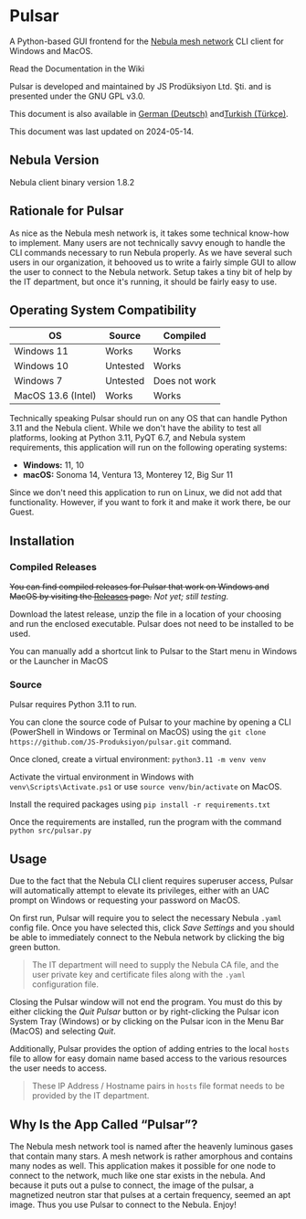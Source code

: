 # Pulsar
A Python-based GUI frontend for the [Nebula mesh network](https://github.com/slackhq/nebula) CLI client for Windows and MacOS.


Read the Documentation in the Wiki

Pulsar is developed and maintained by JS Prodüksiyon Ltd. Şti. and is presented under the GNU GPL v3.0.

This document is also available in [German (Deutsch)](README_de.md) and[Turkish (Türkçe)](README_tr.md).

This document was last updated on 2024-05-14.


## Nebula Version
Nebula client binary version 1.8.2

## Rationale for Pulsar
As nice as the Nebula mesh network is, it takes some technical know-how to implement. Many users are not technically savvy enough to handle the CLI commands necessary to run Nebula properly. As we have several such users in our organization, it behooved us to write a fairly simple GUI to allow the user to connect to the Nebula network. Setup takes a tiny bit of help by the IT department, but once it's running, it should be fairly easy to use. 


## Operating System Compatibility

| OS                 | Source   | Compiled      |
| ----------         | -------- | ------------- |
| Windows 11         | Works    | Works         |
| Windows 10         | Untested | Works         |
| Windows 7          | Untested | Does not work |
| MacOS 13.6 (Intel) | Works    | Works         |

Technically speaking Pulsar should run on any OS that can handle Python 3.11 and the Nebula client. While we don't have the ability to test all platforms, looking at Python 3.11, PyQT 6.7, and Nebula system requirements, this application will run on the following operating systems:

* **Windows:** 11, 10
* **macOS:** Sonoma 14, Ventura 13, Monterey 12, Big Sur 11

Since we don't need this application to run on Linux, we did not add that functionality. However, if you want to fork it and make it work there, be our Guest.


## Installation
### Compiled Releases
~~You can find compiled releases for Pulsar that work on Windows and MacOS by visiting the [Releases](releases/) page.~~ _Not yet; still testing._

Download the latest release, unzip the file in a location of your choosing and run the enclosed executable. Pulsar does not need to be installed to be used.

You can manually add a shortcut link to Pulsar to the Start menu in Windows or the Launcher in MacOS

### Source
Pulsar requires Python 3.11 to run.

You can clone the source code of Pulsar to your machine by opening a CLI (PowerShell in Windows or Terminal on MacOS) using the `git clone https://github.com/JS-Produksiyon/pulsar.git` command. 

Once cloned, create a virtual environment: `python3.11 -m venv venv`

Activate the virtual environment in Windows with `venv\Scripts\Activate.ps1` or use `source venv/bin/activate` on MacOS.

Install the required packages using `pip install -r requirements.txt`

Once the requirements are installed, run the program with the command `python src/pulsar.py`




## Usage
Due to the fact that the Nebula CLI client requires superuser access, Pulsar will automatically attempt to elevate its privileges, either with an UAC prompt on Windows or requesting your password on MacOS.

On first run, Pulsar will require you to select the necessary Nebula `.yaml` config file. Once you have selected this, click _Save Settings_ and you should be able to immediately connect to the Nebula network by clicking the big green button.

> The IT department will need to supply the Nebula CA file, and the user private key and certificate files along with the `.yaml` configuration file.

Closing the Pulsar window will not end the program. You must do this by either clicking the _Quit Pulsar_ button or by right-clicking the Pulsar icon System Tray (Windows) or by clicking on the Pulsar icon in the Menu Bar (MacOS) and selecting _Quit_. 

Additionally, Pulsar provides the option of adding entries to the local `hosts` file to allow for easy domain name based access to the various resources the user needs to access.

> These IP Address / Hostname pairs in `hosts` file format needs to be provided by the IT department.


## Why Is the App Called “Pulsar”?
The Nebula mesh network tool is named after the heavenly luminous gases that contain many stars. A mesh network is rather amorphous and contains many nodes as well. This application makes it possible for one node to connect to the network, much like one star exists in the nebula. And because it puts out a pulse to connect, the image of the pulsar, a magnetized neutron star that pulses at a certain frequency, seemed an apt image. Thus you use Pulsar to connect to the Nebula. Enjoy!



